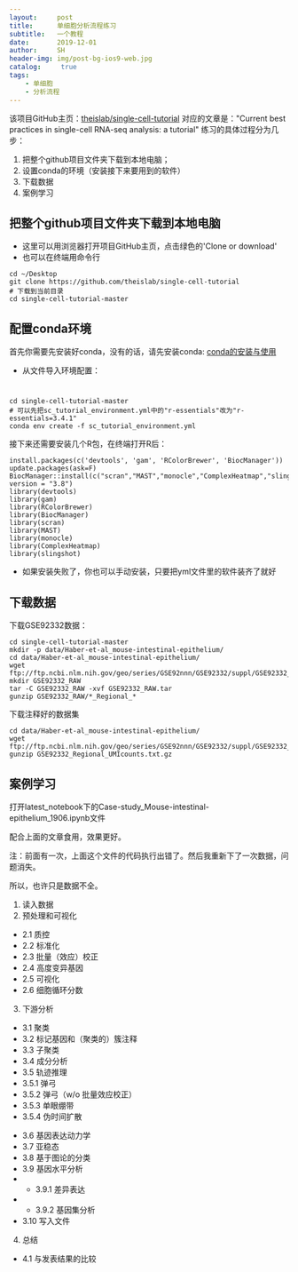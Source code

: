 ```yaml
---
layout:     post
title:      单细胞分析流程练习
subtitle:   一个教程
date:       2019-12-01
author:     SH
header-img: img/post-bg-ios9-web.jpg
catalog: 	 true
tags:
    - 单细胞
    - 分析流程
---
```

该项目GitHub主页：[theislab/single-cell-tutorial](https://github.com/theislab/single-cell-tutorial)
对应的文章是："Current best practices in single-cell RNA-seq analysis: a tutorial" 
练习的具体过程分为几步：
1. 把整个github项目文件夹下载到本地电脑；
2. 设置conda的环境（安装接下来要用到的软件）
3. 下载数据
4. 案例学习


## 把整个github项目文件夹下载到本地电脑
* 这里可以用浏览器打开项目GitHub主页，点击绿色的'Clone or download'
* 也可以在终端用命令行
```
cd ~/Desktop
git clone https://github.com/theislab/single-cell-tutorial
# 下载到当前目录
cd single-cell-tutorial-master
```

## 配置conda环境
首先你需要先安装好conda，没有的话，请先安装conda: [conda的安装与使用](https://www.jianshu.com/p/edaa744ea47d)

* 从文件导入环境配置：
#
```
cd single-cell-tutorial-master
# 可以先把sc_tutorial_environment.yml中的"r-essentials"改为"r-essentials=3.4.1"
conda env create -f sc_tutorial_environment.yml
```
接下来还需要安装几个R包，在终端打开R后：
```
install.packages(c('devtools', 'gam', 'RColorBrewer', 'BiocManager'))
update.packages(ask=F)
BiocManager::install(c("scran","MAST","monocle","ComplexHeatmap","slingshot"), version = "3.8")
library(devtools)
library(gam)
library(RColorBrewer)
library(BiocManager)
library(scran)
library(MAST)
library(monocle)
library(ComplexHeatmap)
library(slingshot)
```
* 如果安装失败了，你也可以手动安装，只要把yml文件里的软件装齐了就好



## 下载数据
下载GSE92332数据：
```
cd single-cell-tutorial-master
mkdir -p data/Haber-et-al_mouse-intestinal-epithelium/
cd data/Haber-et-al_mouse-intestinal-epithelium/
wget ftp://ftp.ncbi.nlm.nih.gov/geo/series/GSE92nnn/GSE92332/suppl/GSE92332_RAW.tar
mkdir GSE92332_RAW
tar -C GSE92332_RAW -xvf GSE92332_RAW.tar
gunzip GSE92332_RAW/*_Regional_*
```
下载注释好的数据集
```
cd data/Haber-et-al_mouse-intestinal-epithelium/
wget ftp://ftp.ncbi.nlm.nih.gov/geo/series/GSE92nnn/GSE92332/suppl/GSE92332_Regional_UMIcounts.txt.gz
gunzip GSE92332_Regional_UMIcounts.txt.gz
```

## 案例学习
打开latest_notebook下的Case-study_Mouse-intestinal-epithelium_1906.ipynb文件

配合上面的文章食用，效果更好。

注：前面有一次，上面这个文件的代码执行出错了。然后我重新下了一次数据，问题消失。

所以，也许只是数据不全。
1. 读入数据
2. 预处理和可视化
- 2.1 质控
- 2.2 标准化
- 2.3 批量（效应）校正
- 2.4 高度变异基因
- 2.5 可视化
- 2.6 细胞循环分数
3. 下游分析
- 3.1 聚类
- 3.2 标记基因和（聚类的）簇注释
- 3.3 子聚类
- 3.4 成分分析
- 3.5 轨迹推理
 - 3.5.1 弹弓
 - 3.5.2 弹弓（w/o 批量效应校正）
 - 3.5.3 单眼绷带
 - 3.5.4 伪时间扩散
* 3.6 基因表达动力学
* 3.7 亚稳态
* 3.8 基于图论的分类
* 3.9 基因水平分析
* * 3.9.1 差异表达
* * 3.9.2 基因集分析
* 3.10 写入文件
4. 总结
* 4.1 与发表结果的比较















